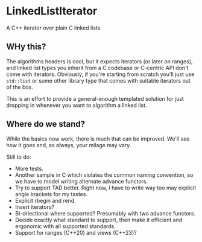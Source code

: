 # LinkedListIterator

A C++ iterator over plain C linked lists.

## WHy this?

The algorithms headers is cool, but it expects iterators (or later on
ranges), and linked list types you inherit from a C codebase or
C-centric API don't come with iterators. Obviously, if you're starting
from scratch you'll just use `std::list` or some other library type
that comes with suitable iterators out of the box.

This is an effort to provide a general-enough templated solution for
just dropping in whenever you want to algorithm a linked list.

## Where do we stand?

While the basics now work, there is much that can be improved. We'll see
how it goes and, as always, your milage may vary.

Still to do:

* More tests.
* Another sample in C which violates the common naming convention, so we
  have to model writing alternate advance functors.
* Try to support TAD better. Right now, I have to write way too may explicit
  angle brackets for my tastes.
* Explicit rbegin and rend.
* Insert iterators?
* Bi-driectional where supported? Presumably with two advance functors.
* Decide exactly what standard to support, then make it efficient and
  ergonomic with all supported standards.
* Support for ranges (C++20) and views (C++23)?
